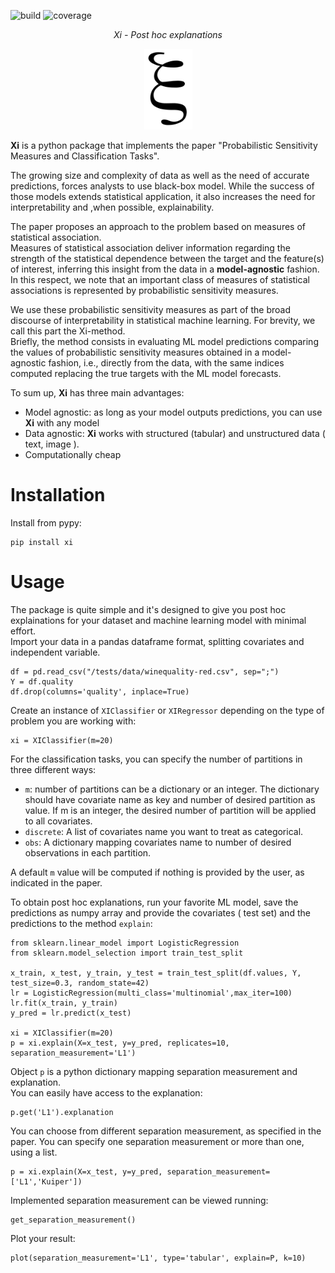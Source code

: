 ![build](https://github.com/mfumagalli68/xi/actions/workflows/build.yml/badge.svg)
![coverage](https://codecov.io/gh/mfumagalli68/xi/branch/main/graph/badge.svg)


<p align="center">
    <em>Xi - Post hoc explanations</em>
</p>

<p align="center">
    <img src="logo.PNG">
</p>


**Xi** is a python package that implements the paper "Probabilistic Sensitivity Measures and Classification Tasks".<br>

The growing size and complexity of data as well as the need of accurate predictions, forces analysts to use black-box
model. While the success of those models extends statistical application, it also increases the need for
interpretability and ,when possible, explainability.

The paper proposes an approach to the problem based on measures of statistical association.<br>
Measures of statistical association deliver information regarding the strength of the statistical dependence between the
target and the feature(s) of interest, inferring this insight from the data in a **model-agnostic** fashion.<br>
In this respect, we note that an important class of measures of statistical associations is represented by probabilistic
sensitivity measures.<br>

We use these probabilistic sensitivity measures as part of the broad discourse of interpretability in statistical
machine learning. For brevity, we call this part the Xi-method.<br>
Briefly, the method consists in evaluating ML model predictions comparing the values of probabilistic sensitivity
measures obtained in a model-agnostic fashion, i.e., directly from the data, with the same indices computed replacing
the true targets with the ML model forecasts.<br>

To sum up, **Xi** has three main advantages:

- Model agnostic: as long as your model outputs predictions, you can use **Xi** with any model
- Data agnostic: **Xi** works with structured (tabular) and unstructured data ( text, image ).
- Computationally cheap

# Installation

Install from pypy:

```[python]
pip install xi
```

# Usage

The package is quite simple and it's designed to give you post hoc explainations for your dataset and machine learning
model with minimal effort.<br> 
Import your data in a pandas dataframe format, splitting covariates and independent
variable.<br>

```[python]
df = pd.read_csv("/tests/data/winequality-red.csv", sep=";")
Y = df.quality
df.drop(columns='quality', inplace=True)
```

Create an instance of `XIClassifier` or `XIRegressor` depending on the type of problem you are working with:<br>

```[python]
xi = XIClassifier(m=20)
```

For the classification tasks, you can specify the number of partitions in three different ways:

- `m`: number of partitions can be a dictionary or an integer. The dictionary should have covariate name as key and
  number of desired partition as value. If m is an integer, the desired number of partition will be applied to all
  covariates.
- `discrete`: A list of covariates name you want to treat as categorical.
- `obs`: A dictionary mapping covariates name to number of desired observations in each partition.

A default `m` value will be computed if nothing is provided by the user, as indicated in the paper.<br>

To obtain post hoc explanations, run your favorite ML model, save the predictions as numpy array
and provide the covariates ( test set) and the predictions to the method `explain`:

```[python]
from sklearn.linear_model import LogisticRegression
from sklearn.model_selection import train_test_split

x_train, x_test, y_train, y_test = train_test_split(df.values, Y, test_size=0.3, random_state=42)
lr = LogisticRegression(multi_class='multinomial',max_iter=100)
lr.fit(x_train, y_train)
y_pred = lr.predict(x_test)

xi = XIClassifier(m=20)
p = xi.explain(X=x_test, y=y_pred, replicates=10, separation_measurement='L1')
```

Object `p` is a python dictionary mapping separation measurement and explanation.<br>
You can easily have access to the explanation:

```[python]
p.get('L1').explanation
```

You can choose from different separation measurement, as specified in the paper. You can specify one separation
measurement or more than one, using a list.

```[python]
p = xi.explain(X=x_test, y=y_pred, separation_measurement=['L1','Kuiper'])
```

Implemented separation measurement can be viewed running:

```[python]
get_separation_measurement()
```

Plot your result:

```[python]
plot(separation_measurement='L1', type='tabular', explain=P, k=10)
```